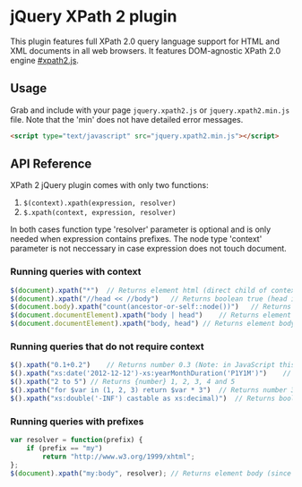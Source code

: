 jQuery XPath 2 plugin
=============

This plugin features full XPath 2.0 query language support for HTML and XML documents
in all web browsers. It features DOM-agnostic XPath 2.0 engine [#xpath2.js](https://github.com/ilinsky/xpath2.js).

Usage
-----------------

Grab and include with your page `jquery.xpath2.js` or `jquery.xpath2.min.js` file.
Note that the 'min' does not have detailed error messages.

```html
<script type="text/javascript" src="jquery.xpath2.min.js"></script>
```

API Reference
-----------------

XPath 2 jQuery plugin comes with only two functions:

1. ` $(context).xpath(expression, resolver) `
2. ` $.xpath(context, expression, resolver) `

In both cases function type 'resolver' parameter is optional and is only needed when expression contains prefixes.
The node type 'context' parameter is not neccessary in case expression does not touch document.

### Running queries with context ###

```js
$(document).xpath("*")	// Returns element html (direct child of context item)
$(document).xpath("//head << //body")	// Returns boolean true (head is preceding body)
$(document.body).xpath("count(ancestor-or-self::node())")	// Returns number 3 (head is preceding body)
$(document.documentElement).xpath("body | head")	// Returns element head and body (document-ordered)
$(document.documentElement).xpath("body, head")	// Returns element body and head (not document-ordered)
```

### Running queries that do not require context ###

```js
$().xpath("0.1+0.2")	// Returns number 0.3 (Note: in JavaScript this will return 0.30000000000000004)
$().xpath("xs:date('2012-12-12')-xs:yearMonthDuration('P1Y1M')")	// Returns string '2011-11-12'
$().xpath("2 to 5")	// Returns {number} 1, 2, 3, 4 and 5
$().xpath("for $var in (1, 2, 3) return $var * 3")	// Returns number 3, 6 and 9
$().xpath("xs:double('-INF') castable as xs:decimal)")	// Returns boolean false
```

### Running queries with prefixes ###

```js
var resolver = function(prefix) {
	if (prefix == "my")
		return "http://www.w3.org/1999/xhtml";
};
$(document).xpath("my:body", resolver);	// Returns element body (since 'my' prefix was bound to HTML namespace)
```

